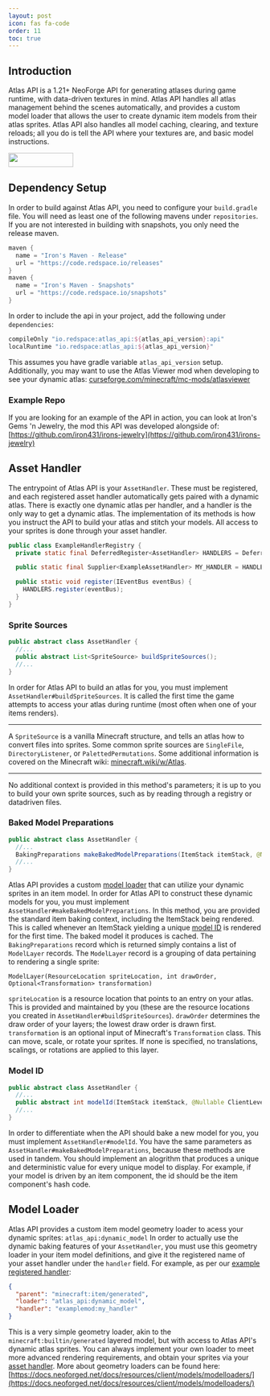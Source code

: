 ```yaml
---
layout: post
icon: fas fa-code
order: 11
toc: true
---
```


## Introduction

Atlas API is a 1.21+ NeoForge API for generating atlases during game runtime, with data-driven textures in
mind. Atlas API handles all atlas management behind the scenes automatically, and provides a custom model loader that
allows the user to create dynamic item models from their atlas sprites. Atlas API also handles all model caching,
clearing, and texture reloads; all you do is tell the API where your textures are, and basic model instructions.

<a href="https://discord.gg/TRzEdrndM2"><img src="https://img.shields.io/discord/1104430139275743293.svg?label=&amp;logo=discord&amp;logoColor=ffffff&amp;color=7389D8&amp;labelColor=6A7EC2&amp;style=for-the-badge" alt="" width="129" height="28" /></a>

## Dependency Setup

In order to build against Atlas API, you need to configure your `build.gradle` file.
You will need as least one of the following mavens under `repositories`.
If you are not interested in building with snapshots, you only need the release maven.

```groovy
maven {
  name = "Iron's Maven - Release"
  url = "https://code.redspace.io/releases"
}
maven {
  name = "Iron's Maven - Snapshots"
  url = "https://code.redspace.io/snapshots"
}
```

In order to include the api in your project, add the following under `dependencies`:

```groovy
compileOnly "io.redspace:atlas_api:${atlas_api_version}:api"
localRuntime "io.redspace:atlas_api:${atlas_api_version}"
```

This assumes you have gradle variable `atlas_api_version` setup. Additionally, you may want to use the Atlas Viewer mod when developing to see your dynamic atlas: [curseforge.com/minecraft/mc-mods/atlasviewer](https://www.curseforge.com/minecraft/mc-mods/atlasviewer)

### Example Repo

If you are looking for an example of the API in action, you can look at Iron's Gems 'n Jewelry, the mod this API was
developed alongside of:
[https://github.com/iron431/irons-jewelry](https://github.com/iron431/irons-jewelry)

## Asset Handler

The entrypoint of Atlas API is your `AssetHandler`. These must be registered, and each registered asset handler
automatically gets paired with a dynamic atlas. There is exactly one dynamic atlas per handler, and a handler is the only way to get a dynamic atlas. The implementation of its methods is how you instruct the API to build your atlas and
stitch your models. All access to your sprites is done through your asset handler.

```java
public class ExampleHandlerRegistry {
  private static final DeferredRegister<AssetHandler> HANDLERS = DeferredRegister.create(AtlasApiRegistry.ASSET_HANDLER_REGISTRY_KEY, ExampleMod.MODID);

  public static final Supplier<ExampleAssetHandler> MY_HANDLER = HANDLERS.register("my_handler", ExampleAssetHandler::new);

  public static void register(IEventBus eventBus) {
    HANDLERS.register(eventBus);
  }
}
```

### Sprite Sources

```java
public abstract class AssetHandler {
  //...
  public abstract List<SpriteSource> buildSpriteSources();
  //...
}
```

In order for Atlas API to build an atlas for you, you must implement `AssetHandler#buildSpriteSources`. It is called the
first time the game attempts to access your atlas during runtime (most often when one of your items renders). 
* * *
A `SpriteSource` is a vanilla Minecraft structure, and tells an atlas how to convert files into sprites. Some common
sprite sources are `SingleFile`, `DirectoryListener`, or `PalettedPermutations`. Some additional information is covered
on the Minecraft wiki: [minecraft.wiki/w/Atlas](https://minecraft.wiki/w/Atlas).
* * *
No additional context is provided in this method's parameters;
it is up to you to build your own sprite sources, such as by reading through a registry or datadriven files.

### Baked Model Preparations

```java
public abstract class AssetHandler {
  //...
  BakingPreparations makeBakedModelPreparations(ItemStack itemStack, @Nullable ClientLevel clientLevel, @Nullable LivingEntity livingEntity, int seed);
  //...
}
```

Atlas API provides a custom [model loader](/atlas-api/#model-loader) that can utilize your dynamic sprites in an item model. In order for Atlas API to construct these dynamic models for you, you must
implement `AssetHandler#makeBakedModelPreparations`. In this method, you are provided the standard item baking context, including the
ItemStack being rendered. This is called whenever an ItemStack yielding a unique [model ID](/atlas-api/#model-id) is rendered for the first
time. The baked model it produces is cached. The `BakingPreparations` record which is returned simply contains a list of `ModelLayer` records. The `ModelLayer`
record is a grouping of data pertaining to rendering a single sprite:

`ModelLayer(ResourceLocation spriteLocation, int drawOrder, Optional<Transformation> transformation)`

`spriteLocation` is a resource location that points to an entry on your atlas. This is provided and maintained by you (these are the resource locations you created in `AssetHandler#buildSpriteSources`). `drawOrder` determines the draw order of your layers; the lowest draw order is drawn first. `transformation` is an optional input of Minecraft's `Transformation` class. This can move, scale, or rotate your sprites. If none is specified, no translations, scalings, or rotations are applied to this layer.

### Model ID

```java
public abstract class AssetHandler {
  //...
  public abstract int modelId(ItemStack itemStack, @Nullable ClientLevel clientLevel, @Nullable LivingEntity livingEntity, int seed);
  //...
}
```

In order to differentiate when the API should bake a new model for you, you must implement `AssetHandler#modelId`. You
have the same parameters as `AssetHandler#makeBakedModelPreparations`, because these methods are used in tandem. You
should implement an alogrithm that produces a unique and deterministic value for every unique model to display. For
example, if your model is driven by an item component, the id should be the item component's hash code.

## Model Loader
Atlas API provides a custom item model geometry loader to acess your dynamic sprites: `atlas_api:dynamic_model`
In order to actually use the dynamic baking features of your `AssetHandler`, you must use this geometry loader in your item model definitions, and give it the registered name of your asset handler under the `handler` field.
For example, as per our [example registered handler](/atlas-api/#asset-handler):
```json
{
  "parent": "minecraft:item/generated",
  "loader": "atlas_api:dynamic_model",
  "handler": "examplemod:my_handler"
}
```

This is a very simple geometry loader, akin to the `minecraft:builtin/generated` layered model, but with access to Atlas API's dynamic atlas sprites. You can always implement your own loader to meet more advanced rendering requirements, and obtain your sprites via your [asset handler](/atlas-api/#asset-handler). More about geometry loaders can be found here: [https://docs.neoforged.net/docs/resources/client/models/modelloaders/](https://docs.neoforged.net/docs/resources/client/models/modelloaders/)
